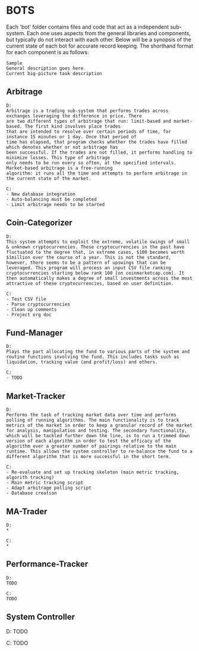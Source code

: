 # BOTS
Each 'bot' folder contains files and code that act as a independent sub-system. Each one uses aspects from the general libraries and components, but typically do not interact with each other. Below will be a synopsis of the current state of each bot for accurate record keeping. The shorthand format for each component is as follows:

```
Sample
General description goes here
Current big-picture task description
```

## Arbitrage
```
D:
Arbitrage is a trading sub-system that performs trades across exchanges leveraging the difference in price. There 
are two different types of arbitrage that run: limit-based and market-based. The first kind involves place trades 
that are intended to resolve over certain periods of time, for instance 15 minutes or 1 day. Once that period of 
time has elapsed, that program checks whether the trades have filled which denotes whether or not arbitrage has 
been successful. If the trades are not filled, it performs handling to minimize losses. This type of arbitrage
only needs to be run every so often, at the specified intervals. Market-based arbitrage is a free-running
algorithm: it runs all the time and attempts to perform arbitrage in the current state of the market.

C:
- New database integration
- Auto-balancing must be completed
- Limit arbitrage needs to be started
```
## Coin-Categorizer
```
D:
This system attempts to exploit the extreme, volatile swings of small & unknown cryptocurrencies. These cryptocurrencies in the past have fluctuated to the degree that, in extreme cases, $100 becomes worth $1million over the course of a year. This is not the standard, however, there seems to be a pattern of upswings that can be leveraged. This program will process an input CSV file ranking cryptocurrencies starting below rank 100 [on coinmarketcap.com]. It then automatically makes a degree of small investments across the most attractive of these cryptocurrencies, based on user definition. 

C:
- Test CSV file
- Parse cryptocurrencies
- Clean up comments
- Project org doc
```


## Fund-Manager
```
D:
Plays the part allocating the fund to various parts of the system and routine functions involving the fund. This includes tasks such as liquidation, tracking value (and profit/loss) and others. 

C:
- TODO

```

## Market-Tracker
```
D:
Performs the task of tracking market data over time and performs polling of running algorithms. The main functionality is to track metrics of the market in order to keep a granular record of the market for analysis, manipulation and testing. The secondary functionality, which will be tackled further down the line, is to run a trimmed down version of each algorithm in order to test the efficacy of the algorithm over a greater number of pairings relative to the main runtime. This allows the system controller to re-balance the fund to a different algorithm that is more successful in the short term.

C:
- Re-evaluate and set up tracking skeleton (main metric tracking, algorith tracking)
- Main metric tracking script
- Adapt arbitrage polling script
- Database creation

```

## MA-Trader
```
D:
*

C:
*
```

## Performance-Tracker
```
D:
TODO

C:
TODO
```
## System Controller
D: TODO

C: TODO
